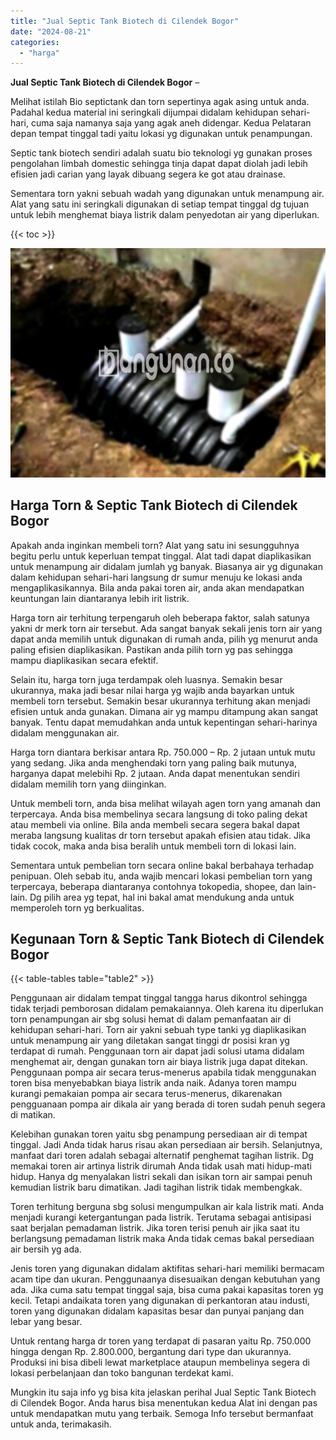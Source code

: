 ```yaml
---
title: "Jual Septic Tank Biotech di Cilendek Bogor"
date: "2024-08-21"
categories: 
  - "harga"
---
```


**Jual Septic Tank Biotech di Cilendek Bogor** –

Melihat istilah Bio septictank dan torn sepertinya agak asing untuk anda. Padahal kedua material ini seringkali dijumpai didalam kehidupan sehari-hari, cuma saja namanya saja yang agak aneh didengar. Kedua Pelataran depan tempat tinggal tadi yaitu lokasi yg digunakan untuk penampungan.

Septic tank biotech sendiri adalah suatu bio teknologi yg gunakan proses pengolahan limbah domestic sehingga tinja dapat dapat diolah jadi lebih efisien jadi carian yang layak dibuang segera ke got atau drainase.

Sementara torn yakni sebuah wadah yang digunakan untuk menampung air. Alat yang satu ini seringkali digunakan di setiap tempat tinggal dg tujuan untuk lebih menghemat biaya listrik dalam penyedotan air yang diperlukan.

{{< toc >}}

![Jual Septic Tank Biotech di Cilendek Bogor](/images/jual-bio-septictank-23.png)

## Harga Torn & Septic Tank Biotech di Cilendek Bogor

Apakah anda inginkan membeli torn? Alat yang satu ini sesungguhnya begitu perlu untuk keperluan tempat tinggal. Alat tadi dapat diaplikasikan untuk menampung air didalam jumlah yg banyak. Biasanya air yg digunakan dalam kehidupan sehari-hari langsung dr sumur menuju ke lokasi anda mengaplikasikannya. Bila anda pakai toren air, anda akan mendapatkan keuntungan lain diantaranya lebih irit listrik.

Harga torn air terhitung terpengaruh oleh beberapa faktor, salah satunya yakni dr merk torn air tersebut. Ada sangat banyak sekali jenis torn air yang dapat anda memilih untuk digunakan di rumah anda, pilih yg menurut anda paling efisien diaplikasikan. Pastikan anda pilih torn yg pas sehingga mampu diaplikasikan secara efektif.

Selain itu, harga torn juga terdampak oleh luasnya. Semakin besar ukurannya, maka jadi besar nilai harga yg wajib anda bayarkan untuk membeli torn tersebut. Semakin besar ukurannya terhitung akan menjadi efisien untuk anda gunakan. Dimana air yg mampu ditampung akan sangat banyak. Tentu dapat memudahkan anda untuk kepentingan sehari-harinya didalam menggunakan air.

Harga torn diantara berkisar antara Rp. 750.000 – Rp. 2 jutaan untuk mutu yang sedang. Jika anda menghendaki torn yang paling baik mutunya, harganya dapat melebihi Rp. 2 jutaan. Anda dapat menentukan sendiri didalam memilih torn yang diinginkan.

Untuk membeli torn, anda bisa melihat wilayah agen torn yang amanah dan terpercaya. Anda bisa membelinya secara langsung di toko paling dekat atau membeli via online. Bila anda membeli secara segera bakal dapat meraba langsung kualitas dr torn tersebut apakah efisien atau tidak. Jika tidak cocok, maka anda bisa beralih untuk membeli torn di lokasi lain.

Sementara untuk pembelian torn secara online bakal berbahaya terhadap penipuan. Oleh sebab itu, anda wajib mencari lokasi pembelian torn yang terpercaya, beberapa diantaranya contohnya tokopedia, shopee, dan lain-lain. Dg pilih area yg tepat, hal ini bakal amat mendukung anda untuk memperoleh torn yg berkualitas.

## Kegunaan Torn & Septic Tank Biotech di Cilendek Bogor

{{< table-tables table="table2" >}}

Penggunaan air didalam tempat tinggal tangga harus dikontrol sehingga tidak terjadi pemborosan didalam pemakaiannya. Oleh karena itu diperlukan torn penampungan air sbg solusi hemat di dalam pemanfaatan air di kehidupan sehari-hari. Torn air yakni sebuah type tanki yg diaplikasikan untuk menampung air yang diletakan sangat tinggi dr posisi kran yg terdapat di rumah. Penggunaan torn air dapat jadi solusi utama didalam menghemat air, dengan gunakan torn air biaya listrik juga dapat ditekan. Penggunaan pompa air secara terus-menerus apabila tidak menggunakan toren bisa menyebabkan biaya listrik anda naik. Adanya toren mampu kurangi pemakaian pompa air secara terus-menerus, dikarenakan pengguanaan pompa air dikala air yang berada di toren sudah penuh segera di matikan.

Kelebihan gunakan toren yaitu sbg penampung persediaan air di tempat tinggal. Jadi Anda tidak harus risau akan persediaan air bersih. Selanjutnya, manfaat dari toren adalah sebagai alternatif penghemat tagihan listrik. Dg memakai toren air artinya listrik dirumah Anda tidak usah mati hidup-mati hidup. Hanya dg menyalakan listri sekali dan isikan torn air sampai penuh kemudian listrik baru dimatikan. Jadi tagihan listrik tidak membengkak.

Toren terhitung berguna sbg solusi mengumpulkan air kala listrik mati. Anda menjadi kurangi ketergantungan pada listrik. Terutama sebagai antisipasi saat berjalan pemadaman listrik. Jika toren terisi penuh air jika saat itu berlangsung pemadaman listrik maka Anda tidak cemas bakal persediaan air bersih yg ada.

Jenis toren yang digunakan didalam aktifitas sehari-hari memiliki bermacam acam tipe dan ukuran. Penggunaanya disesuaikan dengan kebutuhan yang ada. Jika cuma satu tempat tinggal saja, bisa cuma pakai kapasitas toren yg kecil. Tetapi andaikata toren yang digunakan di perkantoran atau industi, toren yang digunakan didalam kapasitas besar dan punyai panjang dan lebar yang besar.

Untuk rentang harga dr toren yang terdapat di pasaran yaitu Rp. 750.000 hingga dengan Rp. 2.800.000, bergantung dari type dan ukurannya. Produksi ini bisa dibeli lewat marketplace ataupun membelinya segera di lokasi perbelanjaan dan toko bangunan terdekat kami.

Mungkin itu saja info yg bisa kita jelaskan perihal Jual Septic Tank Biotech di Cilendek Bogor. Anda harus bisa menentukan kedua Alat ini dengan pas untuk mendapatkan mutu yang terbaik. Semoga Info tersebut bermanfaat untuk anda, terimakasih.
